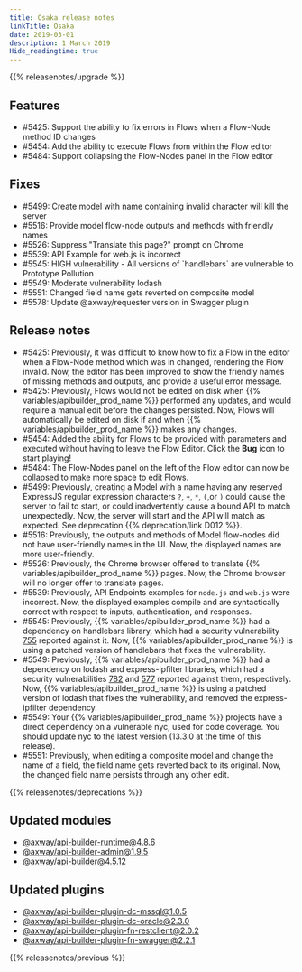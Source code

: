 ```yaml
---
title: Osaka release notes
linkTitle: Osaka
date: 2019-03-01
description: 1 March 2019
Hide_readingtime: true
---
```


{{% releasenotes/upgrade %}}

## Features

* #5425: Support the ability to fix errors in Flows when a Flow-Node method ID changes
* #5454: Add the ability to execute Flows from within the Flow editor
* #5484: Support collapsing the Flow-Nodes panel in the Flow editor

## Fixes

* #5499: Create model with name containing invalid character will kill the server
* #5516: Provide model flow-node outputs and methods with friendly names
* #5526: Suppress "Translate this page?" prompt on Chrome
* #5539: API Example for web.js is incorrect
* #5545: HIGH vulnerability - All versions of \`handlebars\` are vulnerable to Prototype Pollution
* #5549: Moderate vulnerability lodash
* #5551: Changed field name gets reverted on composite model
* #5578: Update @axway/requester version in Swagger plugin

## Release notes

* #5425: Previously, it was difficult to know how to fix a Flow in the editor when a Flow-Node method which was in changed, rendering the Flow invalid. Now, the editor has been improved to show the friendly names of missing methods and outputs, and provide a useful error message.
* #5425: Previously, Flows would not be edited on disk when {{% variables/apibuilder_prod_name %}} performed any updates, and would require a manual edit before the changes persisted. Now, Flows will automatically be edited on disk if and when {{% variables/apibuilder_prod_name %}} makes any changes.
* #5454: Added the ability for Flows to be provided with parameters and executed without having to leave the Flow Editor. Click the **Bug** icon to start playing!
* #5484: The Flow-Nodes panel on the left of the Flow editor can now be collapsed to make more space to edit Flows.
* #5499: Previously, creating a Model with a name having any reserved ExpressJS regular expression characters `?`, `+`, `*`, `(`,or `)` could cause the server to fail to start, or could inadvertently cause a bound API to match unexpectedly. Now, the server will start and the API will match as expected. See deprecation {{% deprecation/link D012 %}}.
* #5516: Previously, the outputs and methods of Model flow-nodes did not have user-friendly names in the UI. Now, the displayed names are more user-friendly.
* #5526: Previously, the Chrome browser offered to translate {{% variables/apibuilder_prod_name %}} pages. Now, the Chrome browser will no longer offer to translate pages.
* #5539: Previously, API Endpoints examples for `node.js` and `web.js` were incorrect. Now, the displayed examples compile and are syntactically correct with respect to inputs, authentication, and responses.
* #5545: Previously, {{% variables/apibuilder_prod_name %}} had a dependency on handlebars library, which had a security vulnerability [755](https://www.npmjs.com/advisories/755) reported against it. Now, {{% variables/apibuilder_prod_name %}} is using a patched version of handlebars that fixes the vulnerability.
* #5549: Previously, {{% variables/apibuilder_prod_name %}} had a dependency on lodash and express-ipfilter libraries, which had a security vulnerabilities [782](https://nodesecurity.io/advisories/782) and [577](https://nodesecurity.io/advisories/577) reported against them, respectively. Now, {{% variables/apibuilder_prod_name %}} is using a patched version of lodash that fixes the vulnerability, and removed the express-ipfilter dependency.
* #5549: Your {{% variables/apibuilder_prod_name %}} projects have a direct dependency on a vulnerable nyc, used for code coverage. You should update nyc to the latest version (13.3.0 at the time of this release).
* #5551: Previously, when editing a composite model and change the name of a field, the field name gets reverted back to its original. Now, the changed field name persists through any other edit.

{{% releasenotes/deprecations %}}

## Updated modules

* [@axway/api-builder-runtime@4.8.6](https://www.npmjs.com/package/@axway/api-builder-runtime/v/4.8.6)
* [@axway/api-builder-admin@1.9.5](https://www.npmjs.com/package/@axway/api-builder-admin/v/1.9.5)
* [@axway/api-builder@4.5.12](https://www.npmjs.com/package/@axway/api-builder/v/4.5.12)

## Updated plugins

* [@axway/api-builder-plugin-dc-mssql@1.0.5](https://www.npmjs.com/package/@axway/api-builder-plugin-dc-mssql/v/1.0.5)
* [@axway/api-builder-plugin-dc-oracle@2.3.0](https://www.npmjs.com/package/@axway/api-builder-plugin-dc-oracle/v/2.3.0)
* [@axway/api-builder-plugin-fn-restclient@2.0.2](https://www.npmjs.com/package/@axway/api-builder-plugin-fn-restclient/v/2.0.2)
* [@axway/api-builder-plugin-fn-swagger@2.2.1](https://www.npmjs.com/package/@axway/api-builder-plugin-fn-swagger/v/2.2.1)


{{% releasenotes/previous %}}
